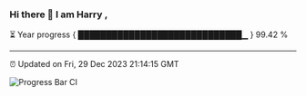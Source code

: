 ### Hi there 👋 I am Harry , 

⏳ Year progress { █████████████████████████████▁ } 99.42 %

---

⏰ Updated on Fri, 29 Dec 2023 21:14:15 GMT

![Progress Bar CI](https://github.com/duykhang68/duykhang68/workflows/Progress%20Bar%20CI/badge.svg)
